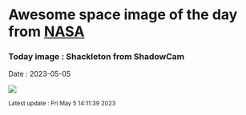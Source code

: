 
# Awesome space image of the day from [NASA](https://api.nasa.gov/)

### Today image : Shackleton from ShadowCam
Date : 2023-05-05

![](https://apod.nasa.gov/apod/image/2305/shackleton_arrow.png)

<small>Latest update : Fri May  5 14:11:39 2023</small>
        